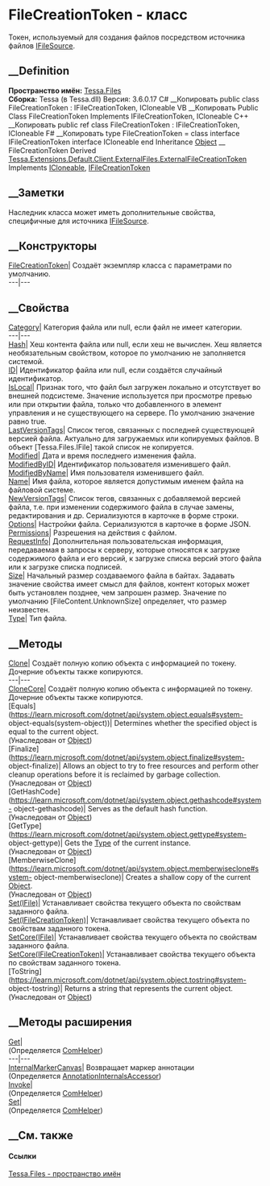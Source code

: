 # FileCreationToken - класс
Токен, используемый для создания файлов посредством источника файлов
[IFileSource](T_Tessa_Files_IFileSource.htm).
## __Definition
 **Пространство имён:** [Tessa.Files](N_Tessa_Files.htm)  
 **Сборка:** Tessa (в Tessa.dll) Версия: 3.6.0.17
C# __Копировать
     public class FileCreationToken : IFileCreationToken, 
    	ICloneable
VB __Копировать
     Public Class FileCreationToken
    	Implements IFileCreationToken, ICloneable
C++ __Копировать
     public ref class FileCreationToken : IFileCreationToken, 
    	ICloneable
F# __Копировать
     type FileCreationToken = 
        class
            interface IFileCreationToken
            interface ICloneable
        end
Inheritance
    [Object](https://learn.microsoft.com/dotnet/api/system.object) __ FileCreationToken
Derived
[Tessa.Extensions.Default.Client.ExternalFiles.ExternalFileCreationToken](T_Tessa_Extensions_Default_Client_ExternalFiles_ExternalFileCreationToken.htm)
Implements
    [ICloneable](https://learn.microsoft.com/dotnet/api/system.icloneable), [IFileCreationToken](T_Tessa_Files_IFileCreationToken.htm)
##  __Заметки
Наследник класса может иметь дополнительные свойства, специфичные для
источника [IFileSource](T_Tessa_Files_IFileSource.htm).
## __Конструкторы
[FileCreationToken](M_Tessa_Files_FileCreationToken__ctor.htm)| Создаёт
экземпляр класса с параметрами по умолчанию.  
---|---  
##  __Свойства
[Category](P_Tessa_Files_FileCreationToken_Category.htm)|  Категория файла или
null, если файл не имеет категории.  
---|---  
[Hash](P_Tessa_Files_FileCreationToken_Hash.htm)|  Хеш контента файла или
null, если хеш не вычислен. Хеш является необязательным свойством, которое по
умолчанию не заполняется системой.  
[ID](P_Tessa_Files_FileCreationToken_ID.htm)|  Идентификатор файла или null,
если создаётся случайный идентификатор.  
[IsLocal](P_Tessa_Files_FileCreationToken_IsLocal.htm)|  Признак того, что
файл был загружен локально и отсутствует во внешней подсистеме. Значение
используется при просмотре превью или при открытии файла, только что
добавленного в элемент управления и не существующего на сервере. По умолчанию
значение равно true.  
[LastVersionTags](P_Tessa_Files_FileCreationToken_LastVersionTags.htm)|
Список тегов, связанных с последней существующей версией файла. Актуально для
загружаемых или копируемых файлов. В объект [Tessa.Files.IFile] такой список
не копируется.  
[Modified](P_Tessa_Files_FileCreationToken_Modified.htm)|  Дата и время
последнего изменения файла.  
[ModifiedByID](P_Tessa_Files_FileCreationToken_ModifiedByID.htm)|
Идентификатор пользователя изменившего файл.  
[ModifiedByName](P_Tessa_Files_FileCreationToken_ModifiedByName.htm)|  Имя
пользователя изменившего файл.  
[Name](P_Tessa_Files_FileCreationToken_Name.htm)| Имя файла, которое является
допустимым именем файла на файловой системе.  
[NewVersionTags](P_Tessa_Files_FileCreationToken_NewVersionTags.htm)|  Список
тегов, связанных с добавляемой версией файла, т.е. при изменении содержимого
файла в случае замены, редактирования и др. Сериализуются в карточке в форме
строки.  
[Options](P_Tessa_Files_FileCreationToken_Options.htm)| Настройки файла.
Сериализуются в карточке в форме JSON.  
[Permissions](P_Tessa_Files_FileCreationToken_Permissions.htm)| Разрешения на
действия с файлом.  
[RequestInfo](P_Tessa_Files_FileCreationToken_RequestInfo.htm)|
Дополнительная пользовательская информация, передаваемая в запросы к серверу,
которые относятся к загрузке содержимого файла и его версий, к загрузке списка
версий этого файла или к загрузке списка подписей.  
[Size](P_Tessa_Files_FileCreationToken_Size.htm)|  Начальный размер
создаваемого файла в байтах. Задавать значение свойства имеет смысл для
файлов, контент которых может быть установлен позднее, чем запрошен размер.
Значение по умолчанию [FileContent.UnknownSize] определяет, что размер
неизвестен.  
[Type](P_Tessa_Files_FileCreationToken_Type.htm)| Тип файла.  
##  __Методы
[Clone](M_Tessa_Files_FileCreationToken_Clone.htm)| Создаёт полную копию
объекта с информацией по токену. Дочерние объекты также копируются.  
---|---  
[CloneCore](M_Tessa_Files_FileCreationToken_CloneCore.htm)| Создаёт полную
копию объекта с информацией по токену. Дочерние объекты также копируются.  
[Equals](https://learn.microsoft.com/dotnet/api/system.object.equals#system-
object-equals\(system-object\))| Determines whether the specified object is
equal to the current object.  
(Унаследован от
[Object](https://learn.microsoft.com/dotnet/api/system.object))  
[Finalize](https://learn.microsoft.com/dotnet/api/system.object.finalize#system-
object-finalize)| Allows an object to try to free resources and perform other
cleanup operations before it is reclaimed by garbage collection.  
(Унаследован от
[Object](https://learn.microsoft.com/dotnet/api/system.object))  
[GetHashCode](https://learn.microsoft.com/dotnet/api/system.object.gethashcode#system-
object-gethashcode)| Serves as the default hash function.  
(Унаследован от
[Object](https://learn.microsoft.com/dotnet/api/system.object))  
[GetType](https://learn.microsoft.com/dotnet/api/system.object.gettype#system-
object-gettype)| Gets the
[Type](https://learn.microsoft.com/dotnet/api/system.type) of the current
instance.  
(Унаследован от
[Object](https://learn.microsoft.com/dotnet/api/system.object))  
[MemberwiseClone](https://learn.microsoft.com/dotnet/api/system.object.memberwiseclone#system-
object-memberwiseclone)| Creates a shallow copy of the current
[Object](https://learn.microsoft.com/dotnet/api/system.object).  
(Унаследован от
[Object](https://learn.microsoft.com/dotnet/api/system.object))  
[Set(IFile)](M_Tessa_Files_FileCreationToken_Set.htm)| Устанавливает свойства
текущего объекта по свойствам заданного файла.  
[Set(IFileCreationToken)](M_Tessa_Files_FileCreationToken_Set_1.htm)|
Устанавливает свойства текущего объекта по свойствам заданного токена.  
[SetCore(IFile)](M_Tessa_Files_FileCreationToken_SetCore.htm)| Устанавливает
свойства текущего объекта по свойствам заданного файла.  
[SetCore(IFileCreationToken)](M_Tessa_Files_FileCreationToken_SetCore_1.htm)|
Устанавливает свойства текущего объекта по свойствам заданного токена.  
[ToString](https://learn.microsoft.com/dotnet/api/system.object.tostring#system-
object-tostring)| Returns a string that represents the current object.  
(Унаследован от
[Object](https://learn.microsoft.com/dotnet/api/system.object))  
##  __Методы расширения
[Get](M_Tessa_Extensions_Default_Client_EDS_ComHelper_Get.htm)|  
(Определяется
[ComHelper](T_Tessa_Extensions_Default_Client_EDS_ComHelper.htm))  
---|---  
[InternalMarkerCanvas](M_Tessa_UI_Views_Charting_Annotations_AnnotationInternalsAccessor_InternalMarkerCanvas.htm)|
Возвращает маркер аннотации  
(Определяется
[AnnotationInternalsAccessor](T_Tessa_UI_Views_Charting_Annotations_AnnotationInternalsAccessor.htm))  
[Invoke](M_Tessa_Extensions_Default_Client_EDS_ComHelper_Invoke.htm)|  
(Определяется
[ComHelper](T_Tessa_Extensions_Default_Client_EDS_ComHelper.htm))  
[Set](M_Tessa_Extensions_Default_Client_EDS_ComHelper_Set.htm)|  
(Определяется
[ComHelper](T_Tessa_Extensions_Default_Client_EDS_ComHelper.htm))  
##  __См. также
#### Ссылки
[Tessa.Files - пространство имён](N_Tessa_Files.htm)
